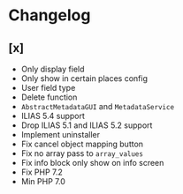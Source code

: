 # Changelog

## [x]
- Only display field
- Only show in certain places config
- User field type
- Delete function
- `AbstractMetadataGUI` and `MetadataService`
- ILIAS 5.4 support
- Drop ILIAS 5.1 and ILIAS 5.2 support
- Implement uninstaller
- Fix cancel object mapping button
- Fix no array pass to `array_values`
- Fix info block only show on info screen
- Fix PHP 7.2
- Min PHP 7.0
